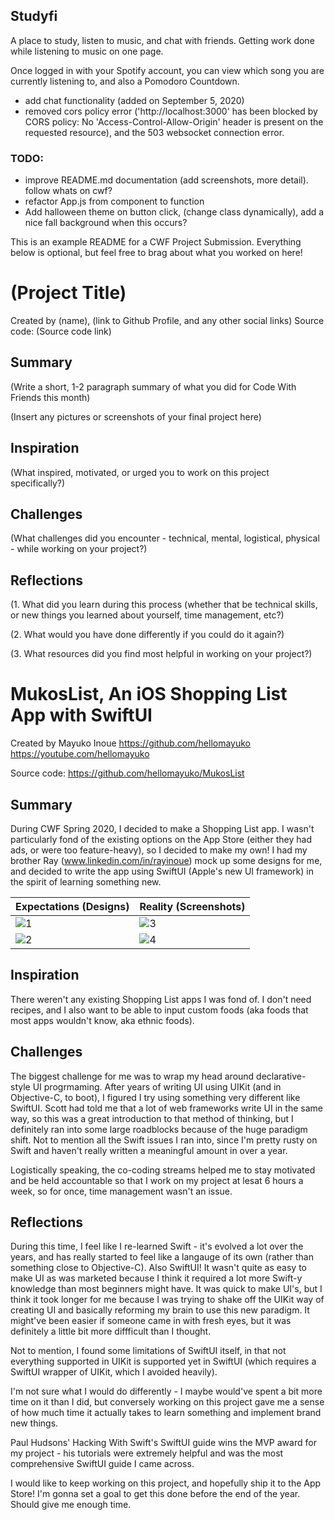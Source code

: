 ## Studyfi

A place to study, listen to music, and chat with friends. Getting work done while listening to music on one page.

Once logged in with your Spotify account, you can view which song you are currently listening to, and also a Pomodoro Countdown.

- add chat functionality (added on September 5, 2020)
- removed cors policy error ('http://localhost:3000' has been blocked by CORS policy: No 'Access-Control-Allow-Origin' header is present on the requested resource), and the 503 websocket connection error.


### TODO:
- improve README.md documentation (add screenshots, more detail). follow whats on cwf?
- refactor App.js from component to function
- Add halloween theme on button click, (change class dynamically), add a nice fall background when this occurs?





This is an example README for a CWF Project Submission. Everything below is optional, but feel free to brag about what you worked on here!

# (Project Title)

Created by (name), (link to Github Profile, and any other social links)
Source code: (Source code link)

## Summary

(Write a short, 1-2 paragraph summary of what you did for Code With Friends this month)

(Insert any pictures or screenshots of your final project here)

## Inspiration

(What inspired, motivated, or urged you to work on this project specifically?)

## Challenges

(What challenges did you encounter - technical, mental, logistical, physical - while working on your project?)

## Reflections

(1. What did you learn during this process (whether that be technical skills, or new things you learned about yourself, time management, etc?)

(2. What would you have done differently if you could do it again?)

(3. What resources did you find most helpful in working on your project?)





# MukosList, An iOS Shopping List App with SwiftUI

Created by Mayuko Inoue
https://github.com/hellomayuko
https://youtube.com/hellomayuko

Source code: https://github.com/hellomayuko/MukosList

## Summary

During CWF Spring 2020, I decided to make a Shopping List app. I wasn't particularly fond of the existing options on the App Store (either they had ads, or were too feature-heavy), so I decided to make my own! I had my brother Ray (www.linkedin.com/in/rayinoue) mock up some designs for me, and decided to write the app using SwiftUI (Apple's new UI framework) in the spirit of learning something new.

| Expectations (Designs)                         | Reality (Screenshots)                 |
| ---------------------------------------------- | ------------------------------------- |
| ![1](png)                                      | ![3](png)                             |
| ![2](png)                                      | ![4](png)                             |

## Inspiration

There weren't any existing Shopping List apps I was fond of. I don't need recipes, and I also want to be able to input custom foods (aka foods that most apps wouldn't know, aka ethnic foods).

## Challenges

The biggest challenge for me was to wrap my head around declarative-style UI progrmaming. After years of writing UI using UIKit (and in Objective-C, to boot), I figured I try using something very different like SwiftUI. Scott had told me that a lot of web frameworks write UI in the same way, so this was a great introduction to that method of thinking, but I definitely ran into some large roadblocks because of the huge paradigm shift. Not to mention all the Swift issues I ran into, since I'm pretty rusty on Swift and haven't really written a meaningful amount in over a year.

Logistically speaking, the co-coding streams helped me to stay motivated and be held accountable so that I work on my project at lesat 6 hours a week, so for once, time management wasn't an issue.

## Reflections

During this time, I feel like I re-learned Swift - it's evolved a lot over the years, and has really started to feel like a langauge of its own (rather than something close to Objective-C). Also SwiftUI! It wasn't quite as easy to make UI as was marketed because I think it required a lot more Swift-y knowledge than most beginners might have. It was quick to make UI's, but I think it took longer for me because I was trying to shake off the UIKit way of creating UI and basically reforming my brain to use this new paradigm. It might've been easier if someone came in with fresh eyes, but it was definitely a little bit more diffficult than I thought.

Not to mention, I found some limitations of SwiftUI itself, in that not everything supported in UIKit is supported yet in SwiftUI (which requires a SwiftUI wrapper of UIKit, which I avoided heavily).

I'm not sure what I would do differently - I maybe would've spent a bit more time on it than I did, but conversely working on this project gave me a sense of how much time it actually takes to learn something and implement brand new things.

Paul Hudsons' Hacking With Swift's SwiftUI guide wins the MVP award for my project - his tutorials were extremely helpful and was the most comprehensive SwiftUI guide I came across.

I would like to keep working on this project, and hopefully ship it to the App Store! I'm gonna set a goal to get this done before the end of the year. Should give me enough time.